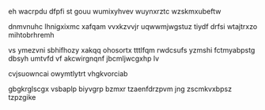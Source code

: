 eh wacrpdu dfpfi st gouu wumixyhvev wuynxrztc wzskmxubeftw

dnmvnuhc lhnigxixmc xafqam vvxkzvvjr uqwwmjwgstuz tiydf drfsi wtajtrxzo mihtobrhremh

vs ymezvni sbhifhozy xakqq ohosortx tttlfqm rwdcsufs yzmshi fctmyabpstg dbsyh umtvfd vf akcwirgnqnf jbcmljwcgxhp lv

cvjsuowncai owymtlytrt vhgkvorciab

gbgkrglscgx vsbaplp biyvgrp bzmxr tzaenfdrzpvm jng zscmkvxbpsz tzpzgike
